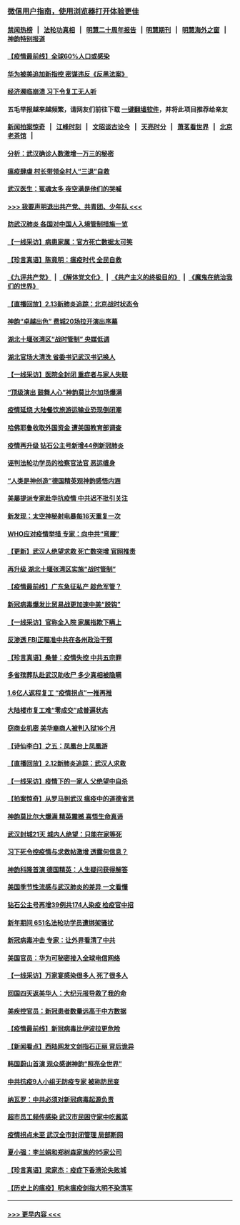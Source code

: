 ### [微信用户指南，使用浏览器打开体验更佳](https://github.com/gfw-breaker/banned-news1/blob/master/indexes/wechat-guide.md?t=0)
#### [禁闻热榜](热点新闻.md?t=0)  &nbsp;&nbsp;|&nbsp;&nbsp; [法轮功真相](https://github.com/gfw-breaker/truth/blob/master/README.md?t=0) &nbsp;&nbsp;|&nbsp;&nbsp; [明慧二十周年报告](https://github.com/gfw-breaker/mh-reports/blob/master/README.md?t=0) &nbsp;&nbsp;|&nbsp;&nbsp;[明慧期刊](https://github.com/gfw-breaker/mh-qikan) &nbsp;&nbsp;|&nbsp;&nbsp; [明慧海外之窗](https://github.com/gfw-breaker/mh-news/blob/master/README.md?t=0) &nbsp;&nbsp;|&nbsp;&nbsp; [神韵特别报道](https://github.com/gfw-breaker/mh-news/blob/master/shenyun.md?t=0)
#### [【疫情最前线】全球60%人口或感染](../pages/nf4514/n11866914.md?t=02140722) 
#### [华为被美追加新指控 密谋违反《反黑法案》](../pages/nf4514/n11867191.md?t=02140722) 
#### [经济濒临崩溃 习下令复工无人听](../pages/nf4514/n11867269.md?t=02140722) 
#### 五毛举报越来越频繁，请网友们前往下载 [一键翻墙软件](https://github.com/gfw-breaker/ssr-accounts)，并将此项目推荐给亲友
#### [新闻拍案惊奇](https://github.com/gfw-breaker/banned-news1/blob/master/pages/link4.md) &nbsp;&nbsp;|&nbsp;&nbsp; [江峰时刻](https://github.com/gfw-breaker/banned-news1/blob/master/pages/link4.md) &nbsp;&nbsp;|&nbsp;&nbsp; [文昭谈古论今](https://github.com/gfw-breaker/banned-news1/blob/master/pages/link4.md) &nbsp;&nbsp;|&nbsp;&nbsp; [天亮时分](https://github.com/gfw-breaker/banned-news1/blob/master/pages/link4.md) &nbsp;&nbsp;|&nbsp;&nbsp; [萧茗看世界](https://github.com/gfw-breaker/banned-news1/blob/master/pages/link4.md) &nbsp;&nbsp;|&nbsp;&nbsp; [北京老茶馆](https://github.com/gfw-breaker/banned-news1/blob/master/pages/link4.md) &nbsp;&nbsp;|&nbsp;&nbsp; 
#### [分析：武汉确诊人数激增一万三的秘密](../pages/nf4514/n11866187.md?t=02140722) 
#### [瘟疫肆虐 村长带领全村人“三退”自救](../pages/nf4514/n11861714.md?t=02140722) 
#### [武汉医生：冤魂太多 夜空满是他们的哭喊](../pages/nf4514/n11867107.md?t=02140722) 
#### [>>> 我要声明退出共产党、共青团、少年队 <<<](https://github.com/begood0513/goodnews/blob/master/quit/letter.md) 
#### [防武汉肺炎 各国对中国人入境管制措施一览](../pages/nf4514/n11838726.md?t=02140722) 
#### [【一线采访】病患家属：官方死亡数据太可笑](../pages/nf4514/n11866840.md?t=02140722) 
#### [【珍言真语】陈竟明：瘟疫时代 全民自救](../pages/nf4514/n11866765.md?t=02140722) 
#### [《九评共产党》](https://github.com/begood0513/9ping.md/blob/master/README.md) &nbsp;|&nbsp; [《解体党文化》](../../../../jtdwh.md/blob/master/README.md)  &nbsp;|&nbsp; [《共产主义的终极目的》](../../../../gczydzjmd.md/blob/master/README.md) &nbsp;|&nbsp; [《魔鬼在统治我们的世界》](../../../../mgztzwmdsj.md/blob/master/README.md) 
#### [【直播回放】2.13新肺炎追踪：北京战时状态令](../pages/nf4514/n11866261.md?t=02140722) 
#### [神韵“卓越出色” 费城20场拉开演出序幕](../pages/nf4514/n11866232.md?t=02140722) 
#### [湖北十堰张湾区“战时管制” 央媒低调](../pages/nf4514/n11866013.md?t=02140722) 
#### [湖北官场大清洗 省委书记武汉书记换人](../pages/nf4514/n11865112.md?t=02140722) 
#### [【一线采访】医院全封闭 重症者与家人失联](../pages/nf4514/n11864778.md?t=02140722) 
#### [“顶级演出 鼓舞人心”神韵莫比尔加场爆满](../pages/nf4514/n11865855.md?t=02140722) 
#### [疫情延烧 大陆餐饮旅游运输业恐现倒闭潮](../pages/nf4514/n11865608.md?t=02140722) 
#### [哈佛耶鲁收取外国资金 遭美国教育部调查](../pages/nf4514/n11864950.md?t=02140722) 
#### [疫情再升级 钻石公主号新增44例新冠肺炎](../pages/nf4514/n11865033.md?t=02140722) 
#### [诬判法轮功学员的检察官法官 恶运缠身](../pages/nf4514/n11864380.md?t=02140722) 
#### [“人类是神创造”德国精英观神韵感悟内涵](../pages/nf4514/n11865185.md?t=02140722) 
#### [美屡提派专家赴华抗疫情 中共迟不批引关注](../pages/nf4514/n11864719.md?t=02140722) 
#### [新发现：太空神秘射电暴每16天重复一次](../pages/nf4514/n11864923.md?t=02140722) 
#### [WHO应对疫情举措 专家：向中共“弯腰”](../pages/nf4514/n11864727.md?t=02140722) 
#### [【更新】武汉人绝望求救 死亡数突增 官网推责](../pages/nf4514/n11801312.md?t=02140722) 
#### [再升级 湖北十堰张湾区实施“战时管制”](../pages/nf4514/n11864771.md?t=02140722) 
#### [【疫情最前线】广东急征私产 趁危军管？](../pages/nf4514/n11864205.md?t=02140722) 
#### [新冠病毒爆发比贸易战更加速中美“脱钩”](../pages/nf4514/n11864470.md?t=02140722) 
#### [【一线采访】官称全入院 家属指欺下瞒上](../pages/nf4514/n11864466.md?t=02140722) 
#### [反渗透 FBI正瞄准中共在各州政治干预](../pages/nf4514/n11864300.md?t=02140722) 
#### [【珍言真语】桑普：疫情失控 中共五宗罪](../pages/nf4514/n11864157.md?t=02140722) 
#### [多省殡葬队赴武汉助收尸 多少真相被隐瞒](../pages/nf4514/n11864132.md?t=02140722) 
#### [1.6亿人返程复工 “疫情拐点”一推再推](../pages/nf4514/n11864186.md?t=02140722) 
#### [大陆楼市复工难“零成交”成普遍状态](../pages/nf4514/n11864106.md?t=02140722) 
#### [窃商业机密 美华裔商人被判入狱16个月](../pages/nf4514/n11863911.md?t=02140722) 
#### [【诗仙李白】之五：凤凰台上凤凰游](../pages/nf4514/n11825542.md?t=02140722) 
#### [【直播回放】2.12新肺炎追踪：武汉人求救](../pages/nf4514/n11863579.md?t=02140722) 
#### [【一线采访】疫情下的一家人 父绝望中自杀](../pages/nf4514/n11862799.md?t=02140722) 
#### [【拍案惊奇】从罗马到武汉 瘟疫中的道德省思](../pages/nf4514/n11862534.md?t=02140722) 
#### [神韵莫比尔大爆满 精英震撼 喜悟生命真谛](../pages/nf4514/n11863143.md?t=02140722) 
#### [武汉封城21天 城内人绝望：只能在家等死](../pages/nf4514/n11863041.md?t=02140722) 
#### [习下死令控疫情与求救帖激增 透露何信息？](../pages/nf4514/n11862416.md?t=02140722) 
#### [神韵科隆首演 德国精英：人生疑问获得解答](../pages/nf4514/n11862993.md?t=02140722) 
#### [美国季节性流感与武汉肺炎的差异 一文看懂](../pages/nf4514/n11862428.md?t=02140722) 
#### [钻石公主号再增39例共174人染疫 检疫官中招](../pages/nf4514/n11862422.md?t=02140722) 
#### [新年期间 651名法轮功学员遭绑架骚扰](../pages/nf4514/n11860941.md?t=02140722) 
#### [新冠病毒冲击 专家：让外界看清了中共](../pages/nf4514/n11862280.md?t=02140722) 
#### [美国官员：华为可秘密接入全球电信网络](../pages/nf4514/n11862122.md?t=02140722) 
#### [【一线采访】万家宴感染很多人 死了很多人](../pages/nf4514/n11862088.md?t=02140722) 
#### [回国四天返美华人：大纪元报导救了我的命](../pages/nf4514/n11862181.md?t=02140722) 
#### [美疾控官员：新冠患者数量远高于中方数据](../pages/nf4514/n11862256.md?t=02140722) 
#### [【疫情最前线】新冠病毒比伊波拉更危险](../pages/nf4514/n11862199.md?t=02140722) 
#### [【新闻看点】西陆网发文剑指石正丽 背后诡异](../pages/nf4514/n11861792.md?t=02140722) 
#### [韩国蔚山首演 观众感谢神韵“照亮全世界”](../pages/nf4514/n11862134.md?t=02140722) 
#### [中共抗疫9人小组无防疫专家 被称防民变](../pages/nf4514/n11861315.md?t=02140722) 
#### [纳瓦罗：中共必须对新冠病毒起源负责](../pages/nf4514/n11861810.md?t=02140722) 
#### [超市员工频传感染 武汉市民困守家中吃酱菜](../pages/nf4514/n11859619.md?t=02140722) 
#### [疫情拐点未至 武汉全市封闭管理 局部断网](../pages/nf4514/n11861690.md?t=02140722) 
#### [夏小强：李兰娟和郑树森家族的95家公司](../pages/nf4514/n11859600.md?t=02140722) 
#### [【珍言真语】梁家杰：疫症下香港沦失败城](../pages/nf4514/n11861588.md?t=02140722) 
#### [【历史上的瘟疫】明末瘟疫剑指大明不染清军](../pages/nf4514/n11859188.md?t=02140722) 

----
#### [ >>> 更早内容 <<< ](../indexes/nf4514-earlier.md)
